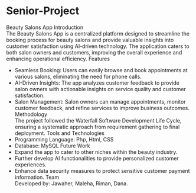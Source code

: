 # Senior-Project
Beauty Salons App
 Introduction  
The Beauty Salons App is a centralized platform designed to streamline the booking process for beauty salons and provide valuable insights into customer satisfaction using AI-driven technology. The application caters to both salon owners and customers, improving the overall experience and enhancing operational efficiency.
 Features  
- Seamless Booking: Users can easily browse and book appointments at various salons, eliminating the need for phone calls.
- AI-Driven Insights: The app analyzes customer feedback to provide salon owners with actionable insights on service quality and customer satisfaction.
- Salon Management: Salon owners can manage appointments, monitor customer feedback, and refine services to improve business outcomes.
 Methodology  
The project followed the Waterfall Software Development Life Cycle, ensuring a systematic approach from requirement gathering to final deployment.
 Tools and Technologies  
- Programming Language: Php, Html, CSS
- Database: MySQL
Future Work  
- Expand the app to cater to other niches within the beauty industry.
- Further develop AI functionalities to provide personalized customer experiences.
- Enhance data security measures to protect sensitive customer payment information.
 Team  
Developed by: Jawaher, Maleha, Riman, Dana.
